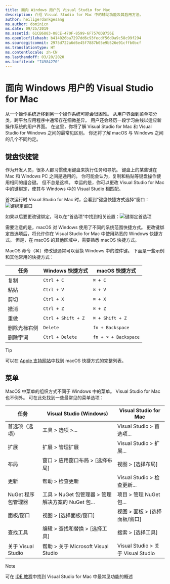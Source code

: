 ```yaml
---
title: 面向 Windows 用户的 Visual Studio for Mac
description: 介绍 Visual Studio for Mac 中的辅助功能及其启用方法。
author: heiligerdankgesang
ms.author: dominicn
ms.date: 09/25/2019
ms.assetid: 61CB6883-08CE-470F-8599-6F7570DB756E
ms.openlocfilehash: b414026ba7297dd6c93fecdf56d9a9c58c99f294
ms.sourcegitcommit: 2975d722a6d6e45f7887b05e9b526e91cffb0bcf
ms.translationtype: HT
ms.contentlocale: zh-CN
ms.lasthandoff: 03/20/2020
ms.locfileid: "74984270"
---
```

# <a name="visual-studio-for-mac-for-windows-users"></a>面向 Windows 用户的 Visual Studio for Mac

从一个操作系统迁移到另一个操作系统可能会很困难。 从用户界面到菜单项分类，跨平台应用程序中通常存在细微差异。 用户还会经历一段学习曲线以适应新操作系统的用户界面。 在这里，你将了解 Visual Studio for Mac 和 Visual Studio for Windows 之间的最常见区别。 你还将了解 macOS 与 Windows 之间的几个不同约定。

## <a name="keyboard-shortcuts"></a>键盘快捷键

作为开发人员，很多人都习惯使用键盘来执行任务和导航。 键盘上的某些键在 Mac 和 Windows PC 之间是通用的。 你可能会认为，复制和粘贴等键盘操作使用相同的组合键。 但不总是这样。 幸运的是，你可以更改 Visual Studio for Mac 中的键绑定，使其与 Windows 中的 Visual Studio 相匹配。

首次运行时 Visual Studio for Mac 时，会看到“键盘快捷方式选择”窗口：![键绑定窗口](media/ide-tour-2019-keyboard-shortcut.png)

如果以后要更改键绑定，可以在“首选项”中找到相关设置：![键绑定首选项](media/customizing-the-ide-image10a.png)

需要注意的是，macOS 对 Windows 使用了不同的系统范围快捷方式。 更改键绑定首选项后，将允许你在 Visual Studio for Mac 中使用熟悉的 Windows 快捷方式。 但是，在 macOS 的其他区域中，需要熟悉 macOS 快捷方式。

MacOS 命令（⌘）修改键通常可以替换 Windows 中的控件键。 下面是一些示例和其他常用的快捷方式：

|任务                   |Windows 快捷方式         |macOS 快捷方式      |
|-----------------------|-------------------------|--------------------|
|复制                   |`Ctrl + C`               |`⌘ + C`             |
|粘贴                  |`Ctrl + V`               |`⌘ + V`             |
|剪切                    |`Ctrl + X`               |`⌘ + X`             |
|撤消                   |`Ctrl + Z`               |`⌘ + Z`             |
|重做                   |`Ctrl + Shift + Z`       |`⌘ + Shift + Z`     |
|删除光标右侧 |`Delete`                 |`fn + Backspace`    |
|删除字词            |`Ctrl + Delete`          |`fn + ⌥ + Backspace`|

> [!TIP]
> 可以在 [Apple 支持网站](https://support.apple.com/en-us/HT201236)中找到 macOS 快捷方式的完整列表。

## <a name="menus"></a>菜单

MacOS 中菜单的组织方式不同于 Windows 中的菜单。 Visual Studio for Mac 也不例外。 可在此处找到一些最常见的菜单选项：

|任务                   |Visual Studio (Windows)                                              |Visual Studio for Mac                |
|-----------------------|---------------------------------------------------------------------|-------------------------------------|
|首选项（选项）  |工具 > 选项 >...                                                   |Visual Studio > 首选项...       |
|扩展             |扩展 > 管理扩展                                       |Visual Studio > 扩展...        |
|布局                |窗口 > 应用窗口布局 > [选择布局]                       |视图 > [选择布局]               |
|更新                |帮助 > 检查更新                                             |Visual Studio > 检查更新... |
|NuGet 程序包管理器  |工具 > NuGet 包管理器 > 管理解决方案的 NuGet 包... |项目 > 管理 NuGet 包...   |
|面板/窗口         |视图 > [选择面板/窗口]                                         |视图 > 面板 > [选择面板/窗口]  |
|查找工具             |编辑 > 查找和替换 > [选择工具]                              |搜索 > [选择工具]               |
|关于 Visual Studio    |帮助 > 关于 Microsoft Visual Studio                                 |Visual Studio > 关于 Visual Studio  

> [!NOTE]
> 可在 [IDE 教程](ide-tour.md)中找到 Visual Studio for Mac 中最常见功能的概述